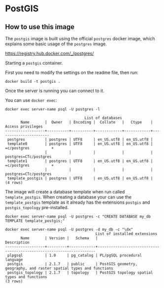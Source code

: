 # PostGIS 

## How to use this image

The `postgis` image is built using the official `postgres` docker image, which explains some basic usage of the `postgres` image.

https://registry.hub.docker.com/_/postgres/

Starting a `postgis` container.

First you need to modify the settings on the readme file, then run:

```
docker build -t postgis .
```

Once the server is running you can connect to it.


You can use `docker exec`:

```
docker exec server-name psql -U postgres -l

                                    List of databases
       Name       |  Owner   | Encoding |  Collate   |   Ctype    |   Access privileges
------------------+----------+----------+------------+------------+-----------------------
 postgres         | postgres | UTF8     | en_US.utf8 | en_US.utf8 |
 template0        | postgres | UTF8     | en_US.utf8 | en_US.utf8 | =c/postgres          +
                  |          |          |            |            | postgres=CTc/postgres
 template1        | postgres | UTF8     | en_US.utf8 | en_US.utf8 | =c/postgres          +
                  |          |          |            |            | postgres=CTc/postgres
 template_postgis | postgres | UTF8     | en_US.utf8 | en_US.utf8 |
(4 rows)
```

The image will create a database template when run called `template_postgis`. When creating a database your can use the `template_postgis` template as it already has the extensions `postgis` and `postgis_topology` pre-installed. 

```
docker exec server-name psql -U postgres -c "CREATE DATABASE my_db TEMPLATE template_postgis;"

docker exec server-name psql -U postgres -d my_db -c "\dx"
                                         List of installed extensions
       Name       | Version |   Schema   |                             Description
------------------+---------+------------+---------------------------------------------------------------------
 plpgsql          | 1.0     | pg_catalog | PL/pgSQL procedural language
 postgis          | 2.1.7   | public     | PostGIS geometry, geography, and raster spatial types and functions
 postgis_topology | 2.1.7   | topology   | PostGIS topology spatial types and functions
(3 rows)
```
